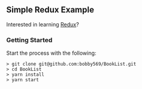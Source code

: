 ## Simple Redux Example

Interested in learning [Redux](https://redux.js.org/)?

### Getting Started

Start the process with the following:

```
> git clone git@github.com:bobby569/BookList.git
> cd BookList
> yarn install
> yarn start
```
